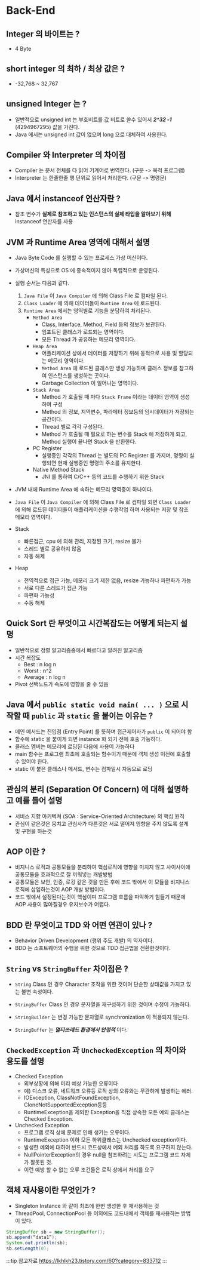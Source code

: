# Back-End

## Integer 의 바이트는 ?

* 4 Byte

## short integer 의 최하 / 최상 값은 ?

* -32,768 ~ 32,767

## unsigned Integer 는 ?

* 일반적으로 unsigned int 는 부호비트를 값 비트로 쓸수 있어서 _**2^32 -1**_ (4294967295) 값을 가진다.
* Java 에서는 unsigned int 값이 없으며 long 으로 대체하여 사용한다.

## Compiler 와 Interpreter 의 차이점

* Compiler 는 문서 전체를 다 읽어 기계어로 번역한다. (구문 -> 목적 프로그램)
* Interpreter 는 한줄한줄 행 단위로 읽어서 처리한다. (구문 -> 명령문)

## Java 에서 instanceof 연산자란 ?

* 참조 변수가 **실제로 참조하고 있는 인스턴스의 실제 타입을 알아보기 위해** instanceof 연산자를 사용

## JVM 과 Runtime Area 영역에 대해서 설명

* Java Byte Code 를 실행할 수 있는 프로세스 가상 머신이다.
* 가상머신의 특성으로 OS 에 종속적이지 않아 독립적으로 운영된다.
* 실행 순서는 다음과 같다.
  1. `Java File` 이 `Java Compiler` 에 의해 Class File 로 컴파일 된다.
  2. `Class Loader` 에 의해 데이터들이 `Runtime Area` 에 로드된다.
  3. `Runtime Area` 에서는 영역별로 기능을 분담하여 처리된다.
     * `Method Area`
       * Class, Interface, Method, Field 등의 정보가 보관된다.
       * 임포트된 클래스가 로드되는 영역이다.
       * 모든 Thread 가 공유하는 메모리 영역이다.
     * `Heap Area`
       * 어플리케이션 상에서 데이터를 저장하기 위해 동적으로 사용 및 할당되는 메모리 영역이다.
       * `Method Area` 에 로드된 클래스만 생성 가능하며 클래스 정보를 참고하여 인스턴스를 생성하는 곳이다.
       * Garbage Collection 이 일어나는 영역이다.
     * `Stack Area`
       * Method 가 호출될 때 마다 `Stack Frame` 이라는 데이터 영역이 생성하여 구성
       * Method 의 정보, 지역변수, 파라메터 정보등의 임시데이터가 저장되는 공간이다.
       * Thread 별로 각각 구성된다.
       * Method 가 호출될 때 필요로 하는 변수를 Stack 에 저장하게 되고, Method 실행이 끝나면 Stack 을 반환한다.
     * PC Register
       * 실행중인 각각의 Thread 는 별도의 PC Register 를 가지며, 명령이 실행되면 현재 실행중인 명령의 주소를 유지한다.
     * Native Method Stack
       * JNI 를 통하여 C/C++ 등의 코드를 수행하기 위한 Stack

* JVM 내에 Runtime Area 에 속하는 메모리 영역중이 하나이다.
* `Java File` 이 `Java Compiler` 에 의해 Class File 로 컴파일 되면 `Class Loader` 에 의해 로드된 데이터들이 애플리케이션을 수행작업 하며 사용되는 저장 및 참조 메모리 영역이다.

* Stack
  * 빠른접근, cpu 에 의해 관리, 지정된 크기, resize 불가
  * 스레드 별로 공유하지 않음
  * 자동 해제
* Heap
  * 전역적으로 접근 가능, 메모리 크기 제한 없음, resize 가능하나 파편화가 가능
  * 서로 다른 스레드가 접근 가능
  * 파편화 가능성
  * 수동 해제

## Quick Sort 란 무엇이고 시간복잡도는 어떻게 되는지 설명

* 일반적으로 정렬 알고리즘중에서 빠르다고 알려진 알고리즘
* 시간 복잡도
  * Best : n log n
  * Worst : n^2
  * Average : n log n
* Pivot 선택노드가 속도에 영향을 줄 수 있음

## Java 에서 `public static void main( ... )` 으로 시작할 때 `public` 과 `static` 을 붙이는 이유는 ?

* 메인 메서드는 진입점 (Entry Point) 를 뜻하며 접근제어자가 `public` 이 되어야 함
* 함수에 static 을 붙이게 되면 instance 화 되기 전에 호출 가능하다.
* 클래스 멤버는 메모리에 로딩된 다음에 사용이 가능하다
* main 함수는 프로그램 최초에 호출되는 함수이기 때문에 객체 생성 이전에 호출할 수 있어야 한다.
* static 이 붙은 클래스나 메서드, 변수는 컴파일시 자동으로 로딩

## 관심의 분리 (Separation Of Concern) 에 대해 설명하고 예를 들어 설명

* 서비스 지향 아키텍쳐 (SOA : Service-Oriented Architecture) 의 핵심 원칙
* 관심이 같은것은 뭉치고 관심사가 다른것은 서로 떨어져 영향을 주지 않도록 설계 및 구현을 하는것

## AOP 이란 ?

* 비지니스 로직과 공통모듈을 분리하여 핵심로직에 영향을 미치지 않고 사이사이에 공통모듈을 효과적으로 잘 끼워넣는 개발방법
* 공통모듈은 보안, 인증, 로깅 같은 것을 만든 후에 코드 밖에서 이 모듈을 비지니스 로직에 삽입하는것이 AOP 개발 방법이다.
* 코드 밖에서 설정된다는것이 핵심이며 프로그램 흐름을 파악하기 힘들기 때문에 AOP 사용이 많아질경우 유지보수가 어렵다.

## BDD 란 무엇이고 TDD 와 어떤 연관이 있나 ?

* Behavior Driven Development (행위 주도 개발) 의 약자이다.
* BDD 는 소프트웨어의 수행을 위한 것으로 TDD 접근법을 전환한것이다.

## `String` vs `StringBuffer` 차이점은 ?

* `String` Class 인 경우 Character 조작을 위한 것이며 단순한 상태값을 가지고 있는 불변 속성이다.
* `StringBuffer` Class 인 경우 문자열을 재구성하기 위한 것이며 수정이 가능하다.

* `StringBuilder` 는 변경 가능한 문자열로 synchronization 이 적용되지 않는다.
* `StringBuffer` 는 _**멀티쓰레드 환경에서 안정적**_ 이다.

## `CheckedException` 과 `UncheckedException` 의 차이와 용도를 설명

* Checked Exception
  * 외부상황에 의해 미리 예상 가능한 오류이다
  * 예) 디스크 오류, 네트워크 오류등 로직 상의 오류와는 무관하게 발생하는 에러.
  * IOException, ClassNotFoundException, CloneNotSupportedException등등
  * RuntimeException을 제외한 Exception을 직접 상속한 모든 예외 클래스는 Checked Exception.
* Unchecked Exception
  * 프로그램 로직 상에 문제로 인해 생기는 오류이다.
  * RuntimeException 이하 모든 하위클래스는 Unchecked exception이다.
  * 발생한 예외에 대하여 반드시 코드상에서 예외 처리를 하도록 요구하지 않는다.
  * NullPointerException의 경우 null을 참조하려는 시도는 프로그램 코드 자체가 잘못된 것.
  * 이런 예방 할 수 없는 오류 조건들은 로직 상에서 처리를 요구

## 객체 재사용이란 무엇인가 ?

* Singleton Instance 와 같이 최초에 한번 생성한 후 재사용하는 것
* ThreadPool, ConnectionPool 등 이외에도 코드내에서 객체를 재사용하는 방법이 있다.

```java
StringBuffer sb = new StringBuffer();
sb.append(“data1”);
System.out.println(sb);
sb.setLength(0);
```

:::tip 참고자료
<https://lkhlkh23.tistory.com/60?category=833712>
:::
